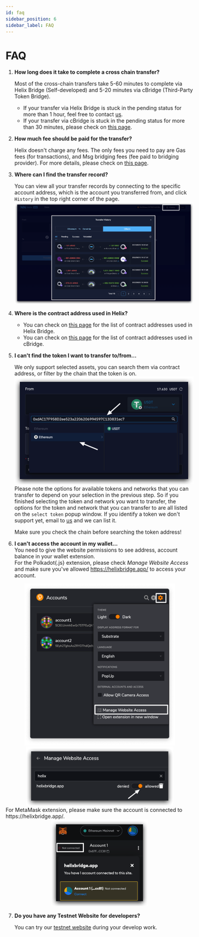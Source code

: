 ```yaml
---
id: faq
sidebar_position: 6
sidebar_label: FAQ
---
```


# FAQ
1. **How long does it take to complete a cross chain transfer?**

    Most of the cross-chain transfers take 5-60 minutes to complete via Helix Bridge (Self-developed) and 5-20 minutes via cBridge (Third-Party Token Bridge).
    
    + If your transfer via Helix Bridge is stuck in the pending status for more than 1 hour, feel free to contact [us](mailto:hello@helixbridge.app).
    +  If your transfer via cBridge is stuck in the pending status for more than 30 minutes, please check on [this page](https://cbridge-docs.celer.network/reference/faq#my-cross-chain-transfer-has-been-stuck-for-more-than-30-minutes.-what-should-i-do).
2. **How much fee should be paid for the transfer?**
    
    Helix doesn't charge any fees. The only fees you need to pay are Gas fees (for transactions), and Msg bridging fees (fee paid to bridging provider). For more details, please check on [this page](https://docs.helixbridge.app/user-guide/fee).
    
3. **Where can I find the transfer record?**
    
    You can view all your transfer records by connecting to the specific account address, which is the account you transferred from, and click `History` in the top right  corner of the page.
    ![01](../static/img/FAQ-1.png)
4. **Where is the contract address used in Helix?**
    + You can check on [this page](https://docs.helixbridge.app/introduction/contract_addresses) for the list of contract addresses used in Helix Bridge.
    + You can check on [this page](https://cbridge-docs.celer.network/reference/contract-addresses#contract-address) for the list of contract addresses used in cBridge.
5. **I can't find the token I want to transfer to/from…**
    
    We only support selected assets, you can search them via contract address, or filter by the chain that the token is on.
    ![01](../static/img/FAQ-token-select.png)
    Please note the options for available tokens and networks that you can transfer to depend on your selection in the previous step. So if you finished selecting the token and network you want to transfer, the options for the token and network that you can transfer to are all listed on the `select token` popup window. If you identify a token we don't support yet, email to [us](mailto:hello@helixbridge.app) and we can list it. 

    Make sure you check the chain before searching the token address!
6. **I can't access the account in my wallet…**   
    You need to give the website permissions to see address, account balance in your wallet extension.    
    For the Polkadot{.js} extension, please check *Manage Website Access* and make sure you've allowed https://helixbridge.app/ to access your account.   
   
<div align="center">
<img src="../static/img/FAQ-wallet-setup01.png" width = "405" height = "432"/>
<img src="../static/img/FAQ-wallet-setup02.png" width = "395" height = "158"/>
</div>    
For MetaMask extension, please make sure the account is connected to https://helixbridge.app/.         
<div align="center">
<img src="../static/img/FAQ-wallet-setup03.png" width = "260" height = "232"/>
</div>    

7. **Do you have any Testnet Website for developers?**
    
    You can try our [testnet website](https://helix-apps-test.vercel.app/) during your develop work.